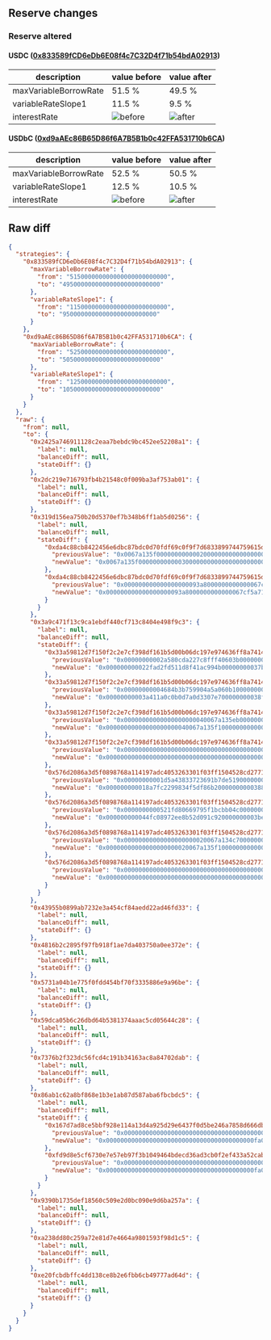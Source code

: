 ## Reserve changes

### Reserve altered

#### USDC ([0x833589fCD6eDb6E08f4c7C32D4f71b54bdA02913](https://basescan.org/address/0x833589fCD6eDb6E08f4c7C32D4f71b54bdA02913))

| description | value before | value after |
| --- | --- | --- |
| maxVariableBorrowRate | 51.5 % | 49.5 % |
| variableRateSlope1 | 11.5 % | 9.5 % |
| interestRate | ![before](https://dash.onaave.com/api/static?variableRateSlope1=115000000000000000000000000&variableRateSlope2=400000000000000000000000000&optimalUsageRatio=900000000000000000000000000&baseVariableBorrowRate=0&maxVariableBorrowRate=515000000000000000000000000) | ![after](https://dash.onaave.com/api/static?variableRateSlope1=95000000000000000000000000&variableRateSlope2=400000000000000000000000000&optimalUsageRatio=900000000000000000000000000&baseVariableBorrowRate=0&maxVariableBorrowRate=495000000000000000000000000) |

#### USDbC ([0xd9aAEc86B65D86f6A7B5B1b0c42FFA531710b6CA](https://basescan.org/address/0xd9aAEc86B65D86f6A7B5B1b0c42FFA531710b6CA))

| description | value before | value after |
| --- | --- | --- |
| maxVariableBorrowRate | 52.5 % | 50.5 % |
| variableRateSlope1 | 12.5 % | 10.5 % |
| interestRate | ![before](https://dash.onaave.com/api/static?variableRateSlope1=125000000000000000000000000&variableRateSlope2=400000000000000000000000000&optimalUsageRatio=900000000000000000000000000&baseVariableBorrowRate=0&maxVariableBorrowRate=525000000000000000000000000) | ![after](https://dash.onaave.com/api/static?variableRateSlope1=105000000000000000000000000&variableRateSlope2=400000000000000000000000000&optimalUsageRatio=900000000000000000000000000&baseVariableBorrowRate=0&maxVariableBorrowRate=505000000000000000000000000) |

## Raw diff

```json
{
  "strategies": {
    "0x833589fCD6eDb6E08f4c7C32D4f71b54bdA02913": {
      "maxVariableBorrowRate": {
        "from": "515000000000000000000000000",
        "to": "495000000000000000000000000"
      },
      "variableRateSlope1": {
        "from": "115000000000000000000000000",
        "to": "95000000000000000000000000"
      }
    },
    "0xd9aAEc86B65D86f6A7B5B1b0c42FFA531710b6CA": {
      "maxVariableBorrowRate": {
        "from": "525000000000000000000000000",
        "to": "505000000000000000000000000"
      },
      "variableRateSlope1": {
        "from": "125000000000000000000000000",
        "to": "105000000000000000000000000"
      }
    }
  },
  "raw": {
    "from": null,
    "to": {
      "0x2425a746911128c2eaa7bebdc9bc452ee52208a1": {
        "label": null,
        "balanceDiff": null,
        "stateDiff": {}
      },
      "0x2dc219e716793fb4b21548c0f009ba3af753ab01": {
        "label": null,
        "balanceDiff": null,
        "stateDiff": {}
      },
      "0x319d156ea750b20d5370ef7b348b6ff1ab5d0256": {
        "label": null,
        "balanceDiff": null,
        "stateDiff": {
          "0xda4c88cb8422456e6dbc87bdc0d70fdf69c0f9f7d6833899744759615d2d4cc5": {
            "previousValue": "0x0067a135f0000000000002000000000000000000000000000000000000000000",
            "newValue": "0x0067a135f0000000000003000000000000000000000000000000000000000000"
          },
          "0xda4c88cb8422456e6dbc87bdc0d70fdf69c0f9f7d6833899744759615d2d4cc6": {
            "previousValue": "0x000000000000000000093a8000000000000067cf5a7100000000000000000000",
            "newValue": "0x000000000000000000093a8000000000000067cf5a7100000000000067a135f1"
          }
        }
      },
      "0x3a9c471f13c9ca1ebdf440cf713c8404e498f9c3": {
        "label": null,
        "balanceDiff": null,
        "stateDiff": {
          "0x33a59812d7f150f2c2e7cf398df161b5d00b06dc197e974636ff8a741412b659": {
            "previousValue": "0x00000000002a580cda227c8fff40603b00000000037b1aea8d4d15f25ffc338e",
            "newValue": "0x000000000022fad2fd511d8f41ac994b00000000037b1aeb1ee8aafe6afd620b"
          },
          "0x33a59812d7f150f2c2e7cf398df161b5d00b06dc197e974636ff8a741412b65a": {
            "previousValue": "0x00000000004684b3b759904a5a060b1000000000038ff0d7c031a74741e034f7",
            "newValue": "0x00000000003a411a0c0b0d7a0d3307e700000000038ff0d8b85acdf0c58742f4"
          },
          "0x33a59812d7f150f2c2e7cf398df161b5d00b06dc197e974636ff8a741412b65b": {
            "previousValue": "0x00000000000000000000040067a135eb00000000000000000000000000000000",
            "newValue": "0x00000000000000000000040067a135f100000000000000000000000000000000"
          },
          "0x33a59812d7f150f2c2e7cf398df161b5d00b06dc197e974636ff8a741412b660": {
            "previousValue": "0x0000000000000000000000000000000000000000000000000000000068ce6eb9",
            "newValue": "0x0000000000000000000000000000000000000000000000000000000068d13e1a"
          },
          "0x576d2086a3d5f0898768a114197adc4053263301f03ff1504528cd2771084b43": {
            "previousValue": "0x00000000001d5a43833723691b7de519000000000388813f63d2756441434ea1",
            "newValue": "0x000000000018a7fc2299834f5df86b2000000000038881534448e1053912f671"
          },
          "0x576d2086a3d5f0898768a114197adc4053263301f03ff1504528cd2771084b44": {
            "previousValue": "0x0000000000521fd80669795f1bcbb04c0000000003be3f4846b02ee8388b0acf",
            "newValue": "0x000000000044fc08972ee8b52d091c920000000003be3f833163a7dc593d65ba"
          },
          "0x576d2086a3d5f0898768a114197adc4053263301f03ff1504528cd2771084b45": {
            "previousValue": "0x00000000000000000000020067a134c700000000000000000000000000000000",
            "newValue": "0x00000000000000000000020067a135f100000000000000000000000000000000"
          },
          "0x576d2086a3d5f0898768a114197adc4053263301f03ff1504528cd2771084b4a": {
            "previousValue": "0x00000000000000000000000000000000000000000000000000000000043f4ef4",
            "newValue": "0x0000000000000000000000000000000000000000000000000000000004450bc5"
          }
        }
      },
      "0x43955b0899ab7232e3a454cf84aedd22ad46fd33": {
        "label": null,
        "balanceDiff": null,
        "stateDiff": {}
      },
      "0x4816b2c2895f97fb918f1ae7da403750a0ee372e": {
        "label": null,
        "balanceDiff": null,
        "stateDiff": {}
      },
      "0x5731a04b1e775f0fdd454bf70f3335886e9a96be": {
        "label": null,
        "balanceDiff": null,
        "stateDiff": {}
      },
      "0x59dca05b6c26dbd64b5381374aaac5cd05644c28": {
        "label": null,
        "balanceDiff": null,
        "stateDiff": {}
      },
      "0x7376b2f323dc56fcd4c191b34163ac8a84702dab": {
        "label": null,
        "balanceDiff": null,
        "stateDiff": {}
      },
      "0x86ab1c62a8bf868e1b3e1ab87d587aba6fbcbdc5": {
        "label": null,
        "balanceDiff": null,
        "stateDiff": {
          "0x167d7ad8ce5bbf928e114a13d4a925d29e6437f0d5be246a7858d666db460b9d": {
            "previousValue": "0x00000000000000000000000000000000000000000fa00000047e000000002328",
            "newValue": "0x00000000000000000000000000000000000000000fa0000003b6000000002328"
          },
          "0xfd9d8e5cf6730e7e57eb97f3b1049464bdecd36ad3cb0f2ef433a52cab89a82e": {
            "previousValue": "0x00000000000000000000000000000000000000000fa0000004e2000000002328",
            "newValue": "0x00000000000000000000000000000000000000000fa00000041a000000002328"
          }
        }
      },
      "0x9390b1735def18560c509e2d0bc090e9d6ba257a": {
        "label": null,
        "balanceDiff": null,
        "stateDiff": {}
      },
      "0xa238dd80c259a72e81d7e4664a9801593f98d1c5": {
        "label": null,
        "balanceDiff": null,
        "stateDiff": {}
      },
      "0xe20fcbdbffc4dd138ce8b2e6fbb6cb49777ad64d": {
        "label": null,
        "balanceDiff": null,
        "stateDiff": {}
      }
    }
  }
}
```
